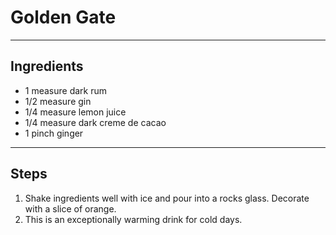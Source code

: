 # Golden Gate

---

## Ingredients

* 1 measure dark rum
* 1/2 measure gin
* 1/4 measure lemon juice
* 1/4 measure dark creme de cacao
* 1 pinch ginger

---

## Steps

1.  Shake ingredients well with ice and pour into a rocks glass. Decorate with a slice of orange.
2.  This is an exceptionally warming drink for cold days.